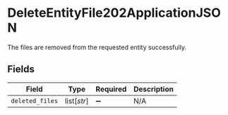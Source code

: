 # DeleteEntityFile202ApplicationJSON

The files are removed from the requested entity successfully.


## Fields

| Field              | Type               | Required           | Description        |
| ------------------ | ------------------ | ------------------ | ------------------ |
| `deleted_files`    | list[*str*]        | :heavy_minus_sign: | N/A                |